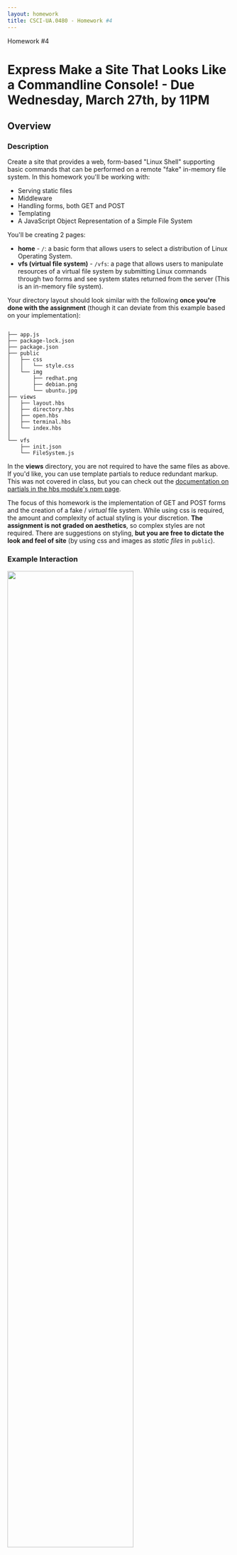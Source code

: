 ```yaml
---
layout: homework
title: CSCI-UA.0480 - Homework #4
---
```


<style>
h1.warning {
	background-color: #eaa;
}
</style>
<div class="panel panel-default">
	<div class="panel-heading">Homework #4</div>
	<div class="panel-body" markdown="block">

# Express Make a Site That Looks Like a Commandline Console!  - __Due Wednesday, March 27th__, by 11PM

## Overview

### Description

Create a site that provides a web, form-based "Linux Shell" supporting basic commands that can be performed on a remote "fake" in-memory file system. In this homework you'll be working with:

* Serving static files
* Middleware
* Handling forms, both GET and POST
* Templating
* A JavaScript Object Representation of a Simple File System 

You'll be creating 2 pages:

* __home__ - <code>/</code>: a basic form that allows users to select a distribution of Linux Operating System.
* __vfs (virtual file system)__ - <code>/vfs</code>: a page that allows users to manipulate resources of a virtual file system by submitting Linux commands through two forms and see system states returned from the server (This is an in-memory file system).

Your directory layout should look similar with the following __once you're done with the assignment__ (though it can deviate from this example based on your implementation):

<pre><code data-trim contenteditable>
├── app.js
├── package-lock.json
├── package.json
├── public
│   ├── css
│   │   └── style.css
│   └── img
│       ├── redhat.png
│       ├── debian.png
│       └── ubuntu.jpg
├── views
│   ├── layout.hbs
│   ├── directory.hbs
│   ├── open.hbs
│   ├── terminal.hbs
│   └── index.hbs
│
└── vfs
    ├── init.json
    └── FileSystem.js
</code></pre>

In the __views__ directory, you are not required to have the same files as above. If you'd like, you can use template partials to reduce redundant markup. This was not covered in class, but you can check out the [documentation on partials in the hbs module's npm page](https://www.npmjs.com/package/hbs#helpers-and-partials).

The focus of this homework is the implementation of GET and POST forms and the creation of a fake / _virtual_ file system. While using css is required, the amount and complexity of actual styling is your discretion. __The assignment is not graded on aesthetics__, so complex styles are not required. There are suggestions on styling, __but you are free to dictate the look and feel of site__ (by using css and images as _static files_ in `public`).

### Example Interaction

<div class="img">
<!--![interaction](../resources/img/hw04-asciidiary-mainexample.gif)-->
<img width="75%" src="../resources/img/hw04-file-system-example.gif">

</div>

### Submission Process

1. You will be given access to a private repository on GitHub
2. The final version of your assignment should be in GitHub
3. __Push__ your changes to the homework repository on GitHub by the due date.

### (4 points) Make at Least 4 Commits

* Commit multiple times throughout your development process.
* Make at least 4 separate commits - (for example, one option may be to make one commit per part in the homework).

## Part 1 - Setup

###  Installing Dependencies

* create a <code>package.json</code>
* __install__ the following __dependencies__ (make sure you use the <code>--save</code> option)
	* <code>express</code>
	* <code>hbs</code>
    * <code>moment</code>


###  .gitignore

* create a <code>.gitignore</code>
* ignore the following files:
	* <code>node_modules</code>
	* any other files that aren't relevant to the project... for example
        * <code>.DS_Store</code> if you're on OSX
        * <code>.swp</code> if you use vim as your editor
        * etc.

### linting

* an eslint configuration file (for example `.eslintrc.json`) should be in the root directory (or copy one from a previous project if it doesn't exist)
* make sure that any global linting tools are installed (`eslint`)
* periodically lint your program as you work

## Part 2 - A Fake / _Virtual_ Remote File System

### Overview

In this homework, you'll create an Express application that displays a background image of three Linux distributions (or some styling of your choice), and a shell-like interface implemented by HTML forms. Users send shell commands via GET and POST requests through the forms to a server. The server dispatches requests to operate on a in-memory virtual file system using these commands, and responds with the state of the virtual file system.

The file system will be implemented using a nested JSON object; it will represent the state of the virtual file system. Additionally, use an ES6 class to encapsulate the data and interact with the virtual file system represented by the data.

You can assume that your application will process http requests serially; you don't have to handle any race conditions.

This part contains four major components.

1. Serving static files
2. An Express Server
3. The Virtual File System
4. Templating

###  Serving Static Files

In this section, you'll work with the built-in Express static middleware to serve images and css. __Again, you are free to have your own styles, as long as they are served through `express.satatic` / the `public` folder__. The following description is based on the reference solution's styles.

In the demo, the static files include css for basic styling and desktop images of 3 different Linux operating systems: Ubuntu, Debian and Redhat.

* To serve static files, create the following directory structure in your project's root directory
	* <code>public</code>
	* <code>public/css</code>
	* <code>public/img</code>
* Add a blank css file in <code>public/css/style.css</code>
* Add images that you'll use for styling
	* You can use your own images...
	* Or use a screen capture of various desktops:
		* [Ubuntu](../../resources/img/hw04-ubuntu.jpg)
		* [Debian](../../resources/img/hw04-debian.png)
		* [RedHat](../../resources/img/hw04-redhat.png).
		* (You can stretch, tile, etc. to fill the background if you like, as these images are fixed dimensions)
* You'll test these static assets later on


### File System

In this section, you'll mimic a Linux file system through JavaScript.

In Linux, The file system is implemented as a tree. The root of this tree is the root directory and is denoted as <code>/</code>. Each node in this tree represents a file. If a node is a leaf, then it is a file, otherwise it is a directory (Note: in Linux, a file can be a file or a directory). Each node stores metadata about the directory / file. The children of a node is another nested file system tree. To search for a file, perform tree traversal to find the node. 

### Commands

Commands will be chosen and issued through forms on an html page. The forms will send requests to the server, and the server will read or modify the virtual file system based on the form data. The commands you'll implement include:

1. <code>ls</code>
    * **Arguments**: <code>[path/to/dir]</code>
    * **Options**: <code>-l</code>show file metadata <code>.</code>
    * **Output**: shows a list of all files in the directory specified by argument
		* by default, only the names of all the files in the directory are listed 
			* the names are listed in the order that they appear in the directory node
			* (this is different from the _actual_ behavior of `ls` which sorts by name - _kind_ of)
		* however, with the -l option:
        	* each line in the resulting listing shows information about files or directories contained in the directory
			* the information is file / directory metadata: <code>file_type (d or -), permissions, number of hard links, owner, group, size, last-modified data, file name</code>
        	* an example directory is: <code>drwxr--r-- 1 root root 6 Feb 25 11:20 bin</code>
        	* An example file is: <code>-rwxr--r-- 1 root root 6 Feb 25 11:20 file.txt</code>
        * for more information, please refer to [ls](https://en.wikipedia.org/wiki/Ls).
2. <code>tree</code>
    * **Arguments**: <code>[path/to/dir]</code>
    * **Options**: <code>None</code>
    * **Output**:
        * displays the file system tree under <code>[path/to/dir]</code>
		* names of files / directories are nested underneath eachother through indentation
3. <code>cat</code>
    * **Arguments**: <code>[path/to/filename, filename]</code>
    * **Options**: <code>None</code>
    * **Output**:
        * the contents of the file (assume files contain just text)
4. <code>mkdir</code>
    * **Arguments**: <code>[path/to/dir, dirname]</code>
    * **Options**: <code>None</code>
    * **Result**:
        * create a directory under the given path if the <code>dirname</code> of directory does not present
5. <code>write</code>
    * **Arguments**: <code>[path/filename, content]</code>
    * **Options**: <code>None</code>
    * **Result**:
        * overwrite the file by given content if the <code>filename</code> exists, otherwise create a new file named <code>filename</code> with <code>content</code>

⚠️⚠️ ⚠️   since you are not going to implement <code>cd</code>, __every path in the argument list__ is an __ABSOLUTE PATH__.

### In-memory File System

Now, you'll implement an in-memory file system in a class called `FileSystem` (within <code>FileSystem.js</code>) by encapsulating the **state of file system** as properties and using __methods__ for manipulating the file system.

When the server is initialized (that is, before it starts listening on a port):

* it reads in a JSON file, `init.json`
* parses the JSON...
* instantiates a `FileSystem` class given initial state of the file system
* you'll have to careful when you do this, as you'll want to instantiate this object and start your server __after__ reading `init.json`
* ⚠️⚠️ ⚠️ ...consequently, you'll likely have to put `listen` and the creation of `FileSystem` within a callback!

While the server is running: 

* it dispatches the client's requested actions to methods and modifies or reads the state of the file system
* consequently, the majority of your file system logic will live in a class rather than within the route handling functions of your Express application.

### Initial State of File System

You'll be given a file, `init.json`, that contains the initial structure of the file system. 

The file system is represented by a nested JSON object - essentially a tree of objects with keys as file and directory names and objects as meta data about that file or directory. The JSON file has hardcoded dates and times, but when adding new files and directories, you can use [Moment JS](https://momentjs.com/docs/) to get a formatted string representing the current time. Here are a few examples of what the data structure backing the virtual file system may look like (you can also check out `vfs/init.json)`:



#### Directory

```
'dir-name': {
    'permission': file type and file mode (drwxr--r--),
    'hard-links': arbitrary number,
    'owner-name': arbitrary string,
    'owner-group': arbitrary string,
    'last-modified': you can use moment.js - moment().format('MMM DD HH:mm'),
    'size': arbitrary number (can be random_,
    'files': {
        // a nested structure of more directories or files as JSON objects
    },
}
```

#### File
```
'file-name': {
            'permission': '-rwxr--r--',
            'hard-links': 1,
            'owner-name': 'root',
            'owner-group': 'root',
            'last-modified': you can use moment.js - moment().format('MMM DD HH:mm'),

            'size': 6,
            'content': 'Hello World!'
        }
```

#### An example of files and directories in context (note that the file system is wrapped in an object with a property called fs):

```
{
	"fs": {
		'/': {
			'permission': 'drwxr--r--',
			'hard-links': 1,
			'owner-name': 'root',
			'owner-group': 'root',
			'last-modified': moment().format('MMM DD HH:mm'),
			'size': 6,
			'files': {
				'bin': {
					'permission': 'drwxr--r--',
					'hard-links': 1,
					'owner-name': 'root',
					'owner-group': 'root',
					'last-modified': moment().format('MMM DD HH:mm'),
					'size': 6,
					'files': {
					}
				},
				.... More files ...
			}
	}
}
```

### The File System Class

To work with your virtual file system, implement a `FileSystem` class in `vfs/FileSystem.js` and export it so that the routes in `app.js` can use it. You can the __parsed__ JSON to initialize this object with file system data.  ⚠️⚠️⚠️  You can design this `FileSystem` class __any way you like,__ as long as you use it to encapsulate the state of the virtual file system. 

Here are some suggestions (but, again, feel free to do this any way you like... as there are no expectations or tests for your implementation):

1. <code>constructor</code>
    * **Arguments**: <code>object</code> - an object representing a virtual file system (note that this is _not_ a JSON string, but rather, pass in an object that's the result of parsing a JSON string)
2. <code>find</code>
    * **Arguments**: <code>[path/to/file]</code>
    * **Description**: traverse the file system nodes to find the file or directory. After the file or directory is found, return an object representing the file system subtree rooted at this file or directory. After the file is found, put the metadata of the current file into the returned object. 
3. <code>traverseAndList</code>
    * **Arguments**: <code>[path/to/file]</code>
    * **Description**: this method is for <code>ls</code> command. If the path points to a directory, return a list of JSON object representation of the files under this directory. Otherwise, return an empty list.
4. <code>makeDirectory</code>
    * **Arguments**: <code>[path/to/dir, directory name]</code>
    * **Description**: first call find to get the object associated with <code>dir</code>, then create a new entry in this directory. The file type is directory. Other metadata can be generated randomly (but see some specifications below).
    * **Requirements**:
        * The file type should be `d`
        * The last-modified-date should be generated by `momentJS` with date format `MMM DD HH:mm`
        * The name of key to store directories and files should be `files`
        * Others can be arbitrary
5. <code>cat</code>
    * **Arguments**: <code>[path/to/file]</code>
    * **Description**: returns the content of the file (if it's a file), otherwise return error messages (e.g., cat: No such file or directory)
6. <code>write</code>
    * **Arguments**: <code>[path/to/file, content]</code>
    * **Description**: use find to get the object of the **directory** on given path (HINT: use file type in the permission string). If the file exists, overwrite it by <code>content</code>. Otherwise create a new entry in this object with the property name as the given file name and content written (remember the name of new entries should be different from any name of other keys in the objects - there shouldn't be two files with the same name).
    * **Requirements**:
        * The file type should be `-`
        * The last-modified-date should be generated by `momentJS` with date format `MMM DD HH:mm`
        * The name of key to store file content should be `content`
        * Others can be arbitrary

Here's what the class may look like (you are not required to follow this exact class definition, though!):

```
class FileSystem {
    constructor (obj) {
        /*    Params: obj representing the virtual file system */
    }

    find(path) {
        /*    Params:  query path.
         *    Example:
         *       /path/to/this/file
         *       ['', 'path', 'to', 'this', 'file']
         */
    }

    traverseAndList(path) {
        /* Params:
         *    A list of directoies destructured from the path.
         */
    }

    makeDirectory(path, dirName) {
        /* Params:
         *    A list of directoies destructured from the path,
         *    the directory name that is going to create
         *    Example:
         *       /path/to/this/file
         *       ['', 'path', 'to', 'this', 'file']
         */
    }

    cat(path) {
        /* Params:
         *    A list of directoies destructured from the path.
         *    Example:
         *       /path/to/this/file
         *       ['', 'path', 'to', 'this', 'file']
         */
    }

    write(path, content) {
        /* Params:
         *    A list of directoies destructured from the path,
         *    and the content ready to be written to the file
         *    Example:
         *       /path/to/this/file
         *       ['', 'path', 'to', 'this', 'file']
         */
    }
}
```


### Express Application

In this section, you'll implement an Express application that interacts with the `FileSystem` class implemented in the previous section.

### Setup / Middleware

* Create a basic express application called <code>app.js</code>
	* make sure that your application is __served over port 3000__
* Add the following middleware to your application
    * <code>express.urlencoded</code> (this is a built-in middleware function; no installation needed): this will help you parse the body in <code>POST</code> requests
	* see [the slides on POST forms for setup](../slides/10/forms.html#/6)
* Serve static files:
	* check out the [slides on serving static files with Express](../../slides/08/express.html#/29)
    * test that both the css files and image work after running <code>app.js</code> (these are the files that you placed in the `public` directory earlier on)
        * for example, try to curl <code>http://localhost:3000/img/ubuntu.jpg</code> or go that url in your browser
* Import a class from the module <code>FileSystem.js</code>
* Enable <code>Handlebars</code> for templating in a later section


### Templating

In this part, you'll work with HTML and templating to build your front-end.  You don't have to implement the interface exactly the same as examples provided (styling is required, but it can be minimal, and it does not have to match the images below). Basic pages for a functional system, however, are required. __You are free to style your app using any approach. Following description is based on the demo gif as an example for explaining goals of this part.__

* Set up handlebars - [these slides](../../slides/09/templating.html) 
	* Get all the requirements and config setup
	* Create the appropriate views folder, along with an initial layout file:
		* <code>views</code>
        * <code>views/layout.hbs</code>

In <code>layout.hbs</code>

* Create a title tag with text <code>OS</code>
* Create appropriate tags inside <code>head</code>
* Create <code>body</code> tag
* Link your <code>style.css</code> stylesheet
    * A basic <code>style.css</code> is provided, you can modify it if you want a different style

### Routes

In this section, you'll implement callback handlers to serve responses to browser requests. There are two urls that your application will respond to: __<code>/</code> and <code>/vfs</code>__ 

* `/` will handle `GET` requests only 
* `/vfs` will accept both `GET` and `POST` 
	* this means you'll likely have two route handlers for `vfs` 
	* for the route that handles a `POST` request, you'll be able to access both `req.query` and `req.body` (if a `POST` is made to a path that also contains a query string)

A URL is a resource identifier and the resource in this homework is our virtual file system. The semantic here is using HTTP verbs to manipulate the file system located at <code>/vfs</code>. GETs will read from the file system while POSTs will add to the file system.

<code>GET</code> requests:

* <code>/</code>: renders an index page <code>index.hbs</code>
* <code>/vfs</code>:
    * Receives three parameters <code>command</code>, <code>path</code>, <code>option</code>
    * Parse <code>path</code> appropriately, call <code>find</code> method defined in <code>fileSystem</code> object
    * Call appropriate methods in the class given by <code>command</code>
    * Use <code>option</code> parameters if necessarily
    * Render an appropriate HTML page and pass a context containing the information retrieve from the file system

<code>POST</code> requests

* <code>/vfs</code>
    * Receive three parameters <code>command</code>, <code>path</code>, <code>content</code>
    * Parse <code>path</code> appropriately, call <code>find</code> method defined in <code>fileSystem</code> object
    * Call appropriate methods in the class given by <code>command</code>
    * Use <code>option</code> parameters if necessarily
    * Render an appropriate HTML page and pass a context containing the message showing success or failure

###  Creating a Home Page (`/`)

The home page consists of a dropdown menu with options for users to select different types of styling for the next page. Each option in the dropdown should result in a different look and feel. This can be implemented by using `req.query` to do any of the following:

* conditionally render different templates
* within templates conditionally include different images
* within templates conditionally use different markup
* etc.

Note, however, that regardless of how the styling differs, `express.static` must be used to serve `.css` and/or images.

Your app should receive <code>GET</code> requests on the path, <code>/</code>: 

* In your <code>index.hbs</code>
    * Create a form with attributes below
        1. <code>action="http://localhost:3000/vfs"</code> (may be different if the server listens on other ports)
        2. <code>method="GET"</code>
    * In this form, create a <code>select</code> dropdown [see mdn's docs for dropdown markup](https://developer.mozilla.org/en-US/docs/Web/HTML/Element/select) with:
        1. a <code>name</code> attribute (this should match with what you reference in `req.query`)
        2. and two or three <code>option</code> elements with <code>value</code> and <code>text</code> equal to the name of selected operating system (this basically switches the style!)
    * Lastly, to create a submit button, use an <code>input</code> with <code>type</code> of `submit` 
    * When this form is submitted, a query string is attached to the GET request... with the query string determining different styling for the `vfs` page (for example, different background images, different markup, etc.)
		* this means that the route for `vfs` should always check `req.query` to determine what design elements should be shown)
    * Below is an example for selecting three OS distributions in the next page <code>terminal.hbs</code>

<div markdown="block" class="img">
<img src='../resources/img/hw04-file-system-homepage.png' width="100%">
<img src='../resources/img/hw04-file-system-homepage-dropdown.png' width="100%">
</div>


### Creating two forms for submitting commands and arguments

In <code>terminal.hbs</code>, create two forms that will allow the user to interact with the virtual file system (again, this page will be styled based on a query string):

* Create a <code>GET</code> form
    1. <code>action="http://localhost:3000/vfs"</code> (may be different if the server listens on other ports)
    2. <code>method="GET"</code>
    3. In this form, add three HTML input tags: <code>command</code>, <code>option</code>, and <code>path</code>
    4. Add a submit button with type of <code>submit</code>
    5. Note that this form has the same `action` url as the homepage form
	6. You can also add a hidden input that set the value of the query string that you use for styling so that it remains persistent
* Create a <code>POST</code> form
    1. <code>action="http://localhost:3000/vfs"</code> 
    2. <code>method="post"</code>
    3. In this form, add three HTML input tags: <code>command</code>, <code>path</code>, and <code>content</code>
    4. Add a submit button with type of <code>submit</code>
* Examples:
<div markdown="block" class="img">
<img src="../resources/img/hw04-file-system-ubuntu.png" width="100%">
<img src="../resources/img/hw04-file-system-debian.png" width="100%">
</div>

### Create an area below the forms that contains messages sent back through the server's HTTP response

For each command, the server responds with the state of file system or the status of the operation. In this section, you'll display this response by using templating and basic control structures in handlebars. (HINT: you'll use HBS template syntax for iterating over an array, an array of objects, and an object. Conditionals may also be useful).

⚠️⚠️ ⚠️ - __Universal Requirements for Each Command__

* __In either `path` field, the leading forward slash (`/`) may be omitted (the path should still be treated as if it were an absolute path, though)__
* __There can only be one option in the option field, and it should be preceded with a dash, `-`__

* <code>ls</code>
	1. Example form data 1:
		* command: `ls`
		* option: `-l`
		* path: field left blank
		* result shown on page:
			<pre><code data-trim contenteditable>drwxr--r-- 1 root root 6 Feb 27 08:17 bin
drwxr--r-- 1 root root 6 Jan 20 12:45 home
drwxr--r-- 1 root root 6 Jan 05 08:02 lib
drwxr--r-- 1 root root 6 Mar 10 07:30 dev
</code></pre>
		* comments: leaving the path blank will default to listing the files and directories in `/`
	2. Example form data  2:
		* command: `ls`
		* option: field left blank 
		* path: `/home`
		* result shown on page:
			<pre><code data-trim contenteditable>es6.jpg</code></pre>
		* comments: 
			* leaving the option field blank will result in only the names of the files being displayed 
		    * in this case, `es6.jpg` is the only file contained within `/home` 
			* note: it's not really an image... it's just a file that has arbitrary text in it
			* (if you want to get fancy though, you can have a link to a file in `public` and display that based on image extensions)
    3. The server should pass files and directories into the template in the form of a list of objects.
    4. Display each file or directory in one line with just names if there are no options, or with `-l`, <code>file_type, permissions, number of hard links, owner, group, size, last-modified data, file name</code>
    5. If the path cannot be found, output `ls: No such file or directory`
    6. Example:
        without <code>-l</code> option
        <div markdown="block" class="img">
        <img src="../resources/img/hw04-file-system-ls.png" width="100%">
        with <code>-l</code> option
        <div markdown="block" class="img">
        <img src="../resources/img/hw04-file-system-ls-l.png" width="100%">
        </div>
* <code>tree</code>
	1. Display the entire file system tree rooted at the `path` specified in the form
    2. Any way of showing the hierarchy would be accepted (such as varying levels of indentation).
    3. If the path cannot be found, output `tree: No such file or directory`
    4. Example:
        <div markdown="block" class="img">
        <img src="../resources/img/hw04-file-system-tree.png" width="100%">
        </div>
* <code>cat</code>
    1. The server should respond with the contents of the file (a string).
    2. If the file cannot be found, output `cat: No such file or directory`
    3. Example:
        <div markdown="block" class="img">
        <img src="../resources/img/hw04-file-system-cat.png" width="100%">
        </div>
* <code>mkdir</code>
    1. The server should reply with a list of files and directories after the directory is created
    2. If the directory already exists, output `mkdir: ${dirName} : File exists`
    3. After creating a directory <code>Hi</code>:
    <div markdown="block" class="img">
    <img src="../resources/img/hw04-file-system-af-mkdir.png" width="100%">
    </div>
* <code>write</code>
    1. If successful, no message should be displayed
	2. The operation can be checked by submitting a request with the `cat` command 
    3. If writing fails, output `write: No such file or directory`

</div>

## Documentation

⚠️⚠️⚠️  To help graders find your usage of the `FileSystem` class, use [GitHub's documentation for linking to code](https://help.github.com/en/articles/creating-a-permanent-link-to-a-code-snippet) to add links to the following:

* the part of your code that instantiates the `FileSystem` class with an object (from parsed JSON) being used to bootstrap it with some initial virtual file system data
* one example of using the instance of `FileSystem` to provide the data needed to fulfill a request...
	* __example__: if there's a `POST` to `vfs` with `ls` as the form input
	* show the part of your code where a method is called on your instance of `FileSystem`
	* ...that gives back a list of files that are eventually put into a rendered template



</div>

